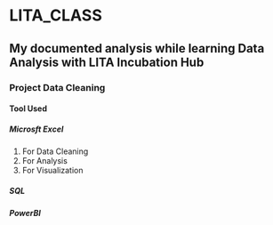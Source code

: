 # LITA_CLASS

## My documented analysis while learning Data Analysis with LITA Incubation Hub

### Project Data Cleaning

#### Tool Used
##### Microsft  Excel
1. For Data Cleaning
2. For Analysis
3. For Visualization
##### SQL 

##### PowerBI

